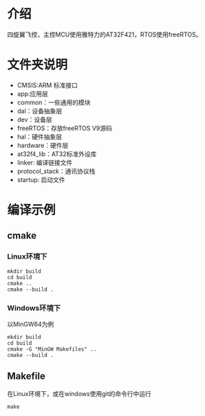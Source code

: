 # 介绍
四旋翼飞控，主控MCU使用雅特力的AT32F421，RTOS使用freeRTOS。

# 文件夹说明
- CMSIS:ARM 标准接口
- app:应用层
- common：一些通用的模块
- dal：设备抽象层
- dev：设备层
- freeRTOS：存放freeRTOS V9源码
- hal：硬件抽象层
- hardware：硬件层
- at32f4_lib：AT32标准外设库
- linker: 编译链接文件
- protocol_stack：通讯协议栈
- startup: 启动文件


# 编译示例
## cmake
### Linux环境下

    mkdir build
    cd build
    cmake ..
    cmake --build .

### Windows环境下
以MinGW64为例

    mkdir build
    cd build
    cmake -G "MinGW Makefiles" ..
    cmake --build .

## Makefile
在Linux环境下，或在windows使用git的命令行中运行

    make











